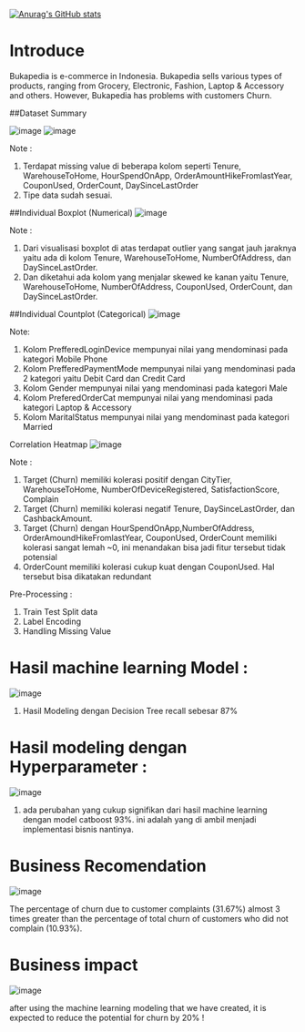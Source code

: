 [![Anurag's GitHub stats](https://github-readme-stats.vercel.app/api?username=dot3gp)](https://github.com/dot3gp/github-readme-stats&show_icons=true&theme=onedark)


# Introduce
Bukapedia is e-commerce in Indonesia. Bukapedia sells various types of products, ranging from Grocery,
Electronic, Fashion, Laptop & Accessory and others. However, Bukapedia has problems with customers Churn.


##Dataset Summary

![image](https://user-images.githubusercontent.com/61017058/196086312-d152e204-4264-4067-83d1-e9636b20a3e1.png)
![image](https://user-images.githubusercontent.com/61017058/196086335-5030dfa6-43a0-421c-a427-1f62f56658e0.png)

Note : 
1. Terdapat missing value di beberapa kolom seperti Tenure, WarehouseToHome, HourSpendOnApp, OrderAmountHikeFromlastYear, CouponUsed, OrderCount, DaySinceLastOrder
2. Tipe data sudah sesuai.

##Individual Boxplot (Numerical)
![image](https://user-images.githubusercontent.com/61017058/184572175-d70dbfd1-a23b-4ef2-8222-83ef7021809f.png)

Note : 
1. Dari visualisasi boxplot di atas terdapat outlier yang sangat jauh jaraknya yaitu ada di kolom Tenure, WarehouseToHome, NumberOfAddress, dan DaySinceLastOrder.
2. Dan diketahui ada kolom yang menjalar skewed ke kanan yaitu Tenure, WarehouseToHome, NumberOfAddress, CouponUsed, OrderCount, dan DaySinceLastOrder.

##Individual Countplot (Categorical)
![image](https://user-images.githubusercontent.com/61017058/184572299-a6c33ec5-6fee-47dc-8b40-710769369f8a.png)

Note: 
1. Kolom PrefferedLoginDevice mempunyai nilai yang mendominasi pada kategori Mobile Phone
2. Kolom PrefferedPaymentMode mempunyai nilai yang mendominasi pada 2 kategori yaitu Debit Card dan Credit Card
3. Kolom Gender mempunyai nilai yang mendominasi pada kategori Male
4. Kolom PreferedOrderCat mempunyai nilai yang mendominasi pada kategori Laptop & Accessory
5. Kolom MaritalStatus mempunyai nilai yang mendominast pada kategori Married

Correlation Heatmap
![image](https://user-images.githubusercontent.com/61017058/184572407-fddd0ae5-b7c8-4f20-96ad-cee84d2632f5.png)

Note : 
1. Target (Churn) memiliki kolerasi positif dengan CityTier, WarehouseToHome, NumberOfDeviceRegistered, SatisfactionScore, Complain
2. Target (Churn) memiliki kolerasi negatif Tenure, DaySinceLastOrder, dan CashbackAmount.
3. Target (Churn) dengan HourSpendOnApp,NumberOfAddress, OrderAmoundHikeFromlastYear, CouponUsed, OrderCount memiliki kolerasi sangat lemah ~0, ini menandakan bisa jadi fitur tersebut tidak potensial
4. OrderCount memiliki kolerasi cukup kuat dengan CouponUsed. Hal tersebut bisa dikatakan redundant

Pre-Processing : 
1. Train Test Split data
2. Label Encoding
3. Handling Missing Value

# Hasil machine learning Model : 
![image](https://user-images.githubusercontent.com/61017058/184574525-1424f2f5-e819-4b4e-b685-00febd66bbec.png)

1. Hasil Modeling dengan Decision Tree recall sebesar 87% 

# Hasil modeling dengan Hyperparameter : 
![image](https://user-images.githubusercontent.com/61017058/184575071-86de27c4-931b-4a09-a181-c14e32a02ae0.png)

1. ada perubahan yang cukup signifikan dari hasil machine learning dengan model catboost 93%. ini adalah yang di ambil menjadi implementasi bisnis nantinya.

# Business Recomendation
![image](https://user-images.githubusercontent.com/61017058/196086482-21d59944-1836-4813-8e88-76abd346567a.png)

The percentage of churn due to customer complaints
(31.67%) almost 3 times greater than the percentage of total churn of customers who did not complain (10.93%).

# Business impact 
![image](https://user-images.githubusercontent.com/61017058/196086591-c6beb124-7688-41b8-8681-59ba2c34af06.png)

after using the machine learning modeling that we have created, it is expected to reduce the potential for churn by 20% ! 
